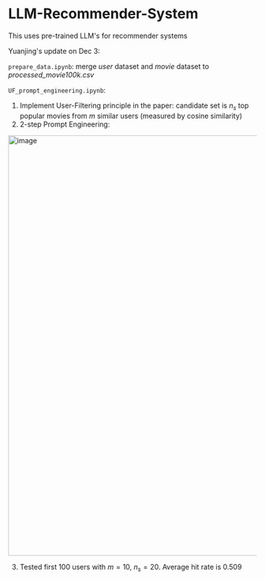 # LLM-Recommender-System
This uses pre-trained LLM's for recommender systems

Yuanjing's update on Dec 3:

```prepare_data.ipynb```: merge *user* dataset and *movie* dataset to *processed_movie100k.csv*

```UF_prompt_engineering.ipynb```:  
1. Implement User-Filtering principle in the paper: candidate set is $n_s$ top popular movies from $m$ similar users (measured by cosine similarity)
2. 2-step Prompt Engineering:
  <img width="850" alt="image" src="https://github.com/nick-carroll1/LLM-Recommender-System/assets/110933007/6d544af4-77e4-4b11-a3b6-abbc9b59a322">

3. Tested first 100 users with $m=10$, $n_s=20$. Average hit rate is 0.509
